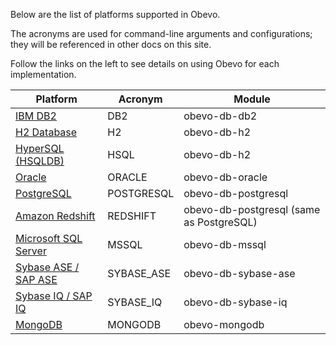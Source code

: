<!--

    Copyright 2017 Goldman Sachs.
    Licensed under the Apache License, Version 2.0 (the "License");
    you may not use this file except in compliance with the License.
    You may obtain a copy of the License at

    http://www.apache.org/licenses/LICENSE-2.0

    Unless required by applicable law or agreed to in writing,
    software distributed under the License is distributed on an
    "AS IS" BASIS, WITHOUT WARRANTIES OR CONDITIONS OF ANY
    KIND, either express or implied.  See the License for the
    specific language governing permissions and limitations
    under the License.

-->

Below are the list of platforms supported in Obevo.

The acronyms are used for command-line arguments and configurations; they will be referenced in other docs on this site.

Follow the links on the left to see details on using Obevo for each implementation.

|Platform|Acronym|Module|
|--------|-------|------|
|[IBM DB2](https://www.ibm.com/db2)|DB2|obevo-db-db2|
|[H2 Database](http://www.h2database.com)|H2|obevo-db-h2|
|[HyperSQL (HSQLDB)](http://hsqldb.org)|HSQL|obevo-db-h2|
|[Oracle](https://www.oracle.com/database/index.html)|ORACLE|obevo-db-oracle|
|[PostgreSQL](https://www.postgresql.org)|POSTGRESQL|obevo-db-postgresql|
|[Amazon Redshift](https://aws.amazon.com/redshift/)|REDSHIFT|obevo-db-postgresql (same as PostgreSQL)|
|[Microsoft SQL Server](https://www.microsoft.com/en-us/sql-server)|MSSQL|obevo-db-mssql|
|[Sybase ASE / SAP ASE](https://www.sap.com/products/sybase-ase.html)|SYBASE_ASE|obevo-db-sybase-ase|
|[Sybase IQ / SAP IQ](https://www.sap.com/products/sybase-iq-big-data-management.html)|SYBASE_IQ|obevo-db-sybase-iq|
|[MongoDB](https://www.mongodb.com)|MONGODB|obevo-mongodb|
